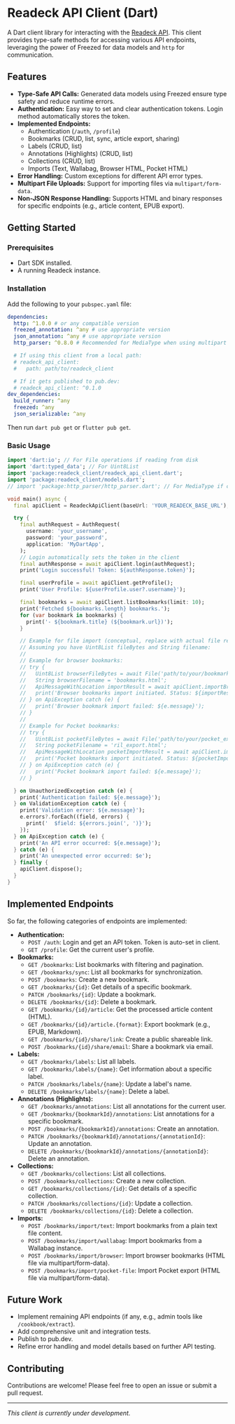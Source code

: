 # Readeck API Client (Dart)

A Dart client library for interacting with the [Readeck API](https://github.com/readeck/readeck). This client provides type-safe methods for accessing various API endpoints, leveraging the power of Freezed for data models and `http` for communication.

## Features

*   **Type-Safe API Calls:** Generated data models using Freezed ensure type safety and reduce runtime errors.
*   **Authentication:** Easy way to set and clear authentication tokens. Login method automatically stores the token.
*   **Implemented Endpoints:**
    *   Authentication (`/auth`, `/profile`)
    *   Bookmarks (CRUD, list, sync, article export, sharing)
    *   Labels (CRUD, list)
    *   Annotations (Highlights) (CRUD, list)
    *   Collections (CRUD, list)
    *   Imports (Text, Wallabag, Browser HTML, Pocket HTML)
*   **Error Handling:** Custom exceptions for different API error types.
*   **Multipart File Uploads:** Support for importing files via `multipart/form-data`.
*   **Non-JSON Response Handling:** Supports HTML and binary responses for specific endpoints (e.g., article content, EPUB export).

## Getting Started

### Prerequisites

*   Dart SDK installed.
*   A running Readeck instance.

### Installation

Add the following to your `pubspec.yaml` file:

```yaml
dependencies:
  http: ^1.0.0 # or any compatible version
  freezed_annotation: ^any # use appropriate version
  json_annotation: ^any # use appropriate version
  http_parser: ^0.8.0 # Recommended for MediaType when using multipart requests

  # If using this client from a local path:
  # readeck_api_client:
  #   path: path/to/readeck_client

  # If it gets published to pub.dev:
  # readeck_api_client: ^0.1.0
dev_dependencies:
  build_runner: ^any
  freezed: ^any
  json_serializable: ^any
```

Then run `dart pub get` or `flutter pub get`.

### Basic Usage

```dart
import 'dart:io'; // For File operations if reading from disk
import 'dart:typed_data'; // For Uint8List
import 'package:readeck_client/readeck_api_client.dart';
import 'package:readeck_client/models.dart';
// import 'package:http_parser/http_parser.dart'; // For MediaType if constructing it manually

void main() async {
  final apiClient = ReadeckApiClient(baseUrl: 'YOUR_READECK_BASE_URL');

  try {
    final authRequest = AuthRequest(
      username: 'your_username',
      password: 'your_password',
      application: 'MyDartApp',
    );
    // Login automatically sets the token in the client
    final authResponse = await apiClient.login(authRequest);
    print('Login successful! Token: ${authResponse.token}');

    final userProfile = await apiClient.getProfile();
    print('User Profile: ${userProfile.user?.username}');

    final bookmarks = await apiClient.listBookmarks(limit: 10);
    print('Fetched ${bookmarks.length} bookmarks.');
    for (var bookmark in bookmarks) {
      print('- ${bookmark.title} (${bookmark.url})');
    }

    // Example for file import (conceptual, replace with actual file reading)
    // Assuming you have Uint8List fileBytes and String filename:
    //
    // Example for browser bookmarks:
    // try {
    //   Uint8List browserFileBytes = await File('path/to/your/bookmarks.html').readAsBytes();
    //   String browserFilename = 'bookmarks.html';
    //   ApiMessageWithLocation importResult = await apiClient.importBrowserBookmarks(browserFileBytes, browserFilename);
    //   print('Browser bookmarks import initiated. Status: ${importResult.message.message}, Location: ${importResult.location}');
    // } on ApiException catch (e) {
    //   print('Browser bookmark import failed: ${e.message}');
    // }
    //
    // Example for Pocket bookmarks:
    // try {
    //   Uint8List pocketFileBytes = await File('path/to/your/pocket_export.html').readAsBytes();
    //   String pocketFilename = 'ril_export.html';
    //   ApiMessageWithLocation pocketImportResult = await apiClient.importPocketFile(pocketFileBytes, pocketFilename);
    //   print('Pocket bookmarks import initiated. Status: ${pocketImportResult.message.message}, Location: ${pocketImportResult.location}');
    // } on ApiException catch (e) {
    //   print('Pocket bookmark import failed: ${e.message}');
    // }

  } on UnauthorizedException catch (e) {
    print('Authentication failed: ${e.message}');
  } on ValidationException catch (e) {
    print('Validation error: ${e.message}');
    e.errors?.forEach((field, errors) {
      print('  $field: ${errors.join(', ')}');
    });
  } on ApiException catch (e) {
    print('An API error occurred: ${e.message}');
  } catch (e) {
    print('An unexpected error occurred: $e');
  } finally {
    apiClient.dispose();
  }
}
```

## Implemented Endpoints

So far, the following categories of endpoints are implemented:

*   **Authentication:**
    *   `POST /auth`: Login and get an API token. Token is auto-set in client.
    *   `GET /profile`: Get the current user's profile.
*   **Bookmarks:**
    *   `GET /bookmarks`: List bookmarks with filtering and pagination.
    *   `GET /bookmarks/sync`: List all bookmarks for synchronization.
    *   `POST /bookmarks`: Create a new bookmark.
    *   `GET /bookmarks/{id}`: Get details of a specific bookmark.
    *   `PATCH /bookmarks/{id}`: Update a bookmark.
    *   `DELETE /bookmarks/{id}`: Delete a bookmark.
    *   `GET /bookmarks/{id}/article`: Get the processed article content (HTML).
    *   `GET /bookmarks/{id}/article.{format}`: Export bookmark (e.g., EPUB, Markdown).
    *   `GET /bookmarks/{id}/share/link`: Create a public shareable link.
    *   `POST /bookmarks/{id}/share/email`: Share a bookmark via email.
*   **Labels:**
    *   `GET /bookmarks/labels`: List all labels.
    *   `GET /bookmarks/labels/{name}`: Get information about a specific label.
    *   `PATCH /bookmarks/labels/{name}`: Update a label's name.
    *   `DELETE /bookmarks/labels/{name}`: Delete a label.
*   **Annotations (Highlights):**
    *   `GET /bookmarks/annotations`: List all annotations for the current user.
    *   `GET /bookmarks/{bookmarkId}/annotations`: List annotations for a specific bookmark.
    *   `POST /bookmarks/{bookmarkId}/annotations`: Create an annotation.
    *   `PATCH /bookmarks/{bookmarkId}/annotations/{annotationId}`: Update an annotation.
    *   `DELETE /bookmarks/{bookmarkId}/annotations/{annotationId}`: Delete an annotation.
*   **Collections:**
    *   `GET /bookmarks/collections`: List all collections.
    *   `POST /bookmarks/collections`: Create a new collection.
    *   `GET /bookmarks/collections/{id}`: Get details of a specific collection.
    *   `PATCH /bookmarks/collections/{id}`: Update a collection.
    *   `DELETE /bookmarks/collections/{id}`: Delete a collection.
*   **Imports:**
    *   `POST /bookmarks/import/text`: Import bookmarks from a plain text file content.
    *   `POST /bookmarks/import/wallabag`: Import bookmarks from a Wallabag instance.
    *   `POST /bookmarks/import/browser`: Import browser bookmarks (HTML file via multipart/form-data).
    *   `POST /bookmarks/import/pocket-file`: Import Pocket export (HTML file via multipart/form-data).

## Future Work

*   Implement remaining API endpoints (if any, e.g., admin tools like `/cookbook/extract`).
*   Add comprehensive unit and integration tests.
*   Publish to pub.dev.
*   Refine error handling and model details based on further API testing.

## Contributing

Contributions are welcome! Please feel free to open an issue or submit a pull request.

---

*This client is currently under development.*

